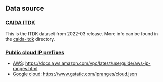 ## Data source

### [CAIDA ITDK](./caida-itdk/)

This is the ITDK dataset from 2022-03 release. More info can be found in the [caida-itdk](./caida-itdk/) directory.

### [Public cloud IP prefixes](./cloud/)
- [AWS](./cloud/ip-ranges.aws.json): https://docs.aws.amazon.com/vpc/latest/userguide/aws-ip-ranges.html
- [Google cloud](./cloud/ip-ranges.gcloud.json): https://www.gstatic.com/ipranges/cloud.json

